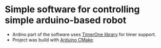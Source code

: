 Simple software for controlling simple arduino-based robot
============================================================

* Ardino part of the software uses [TimerOne library](https://code.google.com/p/arduino-timerone/) for timer support.
* Project was build with [Arduino CMake](https://github.com/queezythegreat/arduino-cmake).